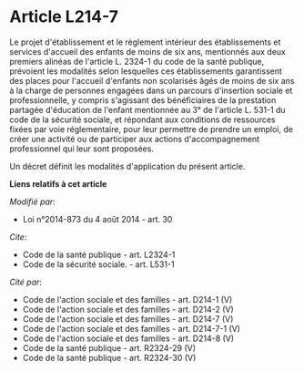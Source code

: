 # Article L214-7

Le projet d'établissement et le règlement intérieur des établissements et services d'accueil des enfants de moins de six ans,
mentionnés aux deux premiers alinéas de l'article L. 2324-1 du code de la santé publique, prévoient les modalités selon
lesquelles ces établissements garantissent des places pour l'accueil d'enfants non scolarisés âgés de moins de six ans à la
charge de personnes engagées dans un parcours d'insertion sociale et professionnelle, y compris s'agissant des bénéficiaires
de la prestation partagée d'éducation de l'enfant mentionnée au 3° de l'article L. 531-1 du code de la sécurité sociale, et
répondant aux conditions de ressources fixées par voie réglementaire, pour leur permettre de prendre un emploi, de créer une
activité ou de participer aux actions d'accompagnement professionnel qui leur sont proposées. 

Un décret définit les modalités d'application du présent article.

**Liens relatifs à cet article**

_Modifié par_:

  - Loi n°2014-873 du 4 août 2014 - art. 30

_Cite_:

  - Code de la santé publique - art. L2324-1
  - Code de la sécurité sociale. - art. L531-1

_Cité par_:

  - Code de l'action sociale et des familles - art. D214-1 (V)
  - Code de l'action sociale et des familles - art. D214-2 (V)
  - Code de l'action sociale et des familles - art. D214-7 (V)
  - Code de l'action sociale et des familles - art. D214-7-1 (V)
  - Code de l'action sociale et des familles - art. D214-8 (V)
  - Code de la santé publique - art. R2324-29 (V)
  - Code de la santé publique - art. R2324-30 (V)

